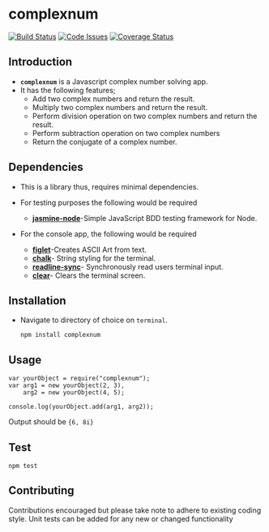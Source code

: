 # complexnum
[![Build Status](https://travis-ci.org/KaiserPhemi/bc-19-complex-numbers-library.svg?branch=master)](https://travis-ci.org/KaiserPhemi/bc-19-complex-numbers-library)
[![Code Issues](https://www.quantifiedcode.com/api/v1/project/ccf9fa49e50943cdbec61d2143977ff6/badge.svg)](https://www.quantifiedcode.com/app/project/ccf9fa49e50943cdbec61d2143977ff6)
[![Coverage Status](https://coveralls.io/repos/github/KaiserPhemi/bc-19-complex-numbers-library/badge.svg?branch=master)](https://coveralls.io/github/KaiserPhemi/bc-19-complex-numbers-library?branch=master)

## Introduction
* **`complexnum`** is a Javascript complex number solving app.
* It has the following features;
	* Add two complex numbers and return the result.
	* Multiply two complex numbers and return the result.
	* Perform division operation on two complex numbers and return the result.
	* Perform subtraction operation on two complex numbers
	* Return the conjugate of a complex number.

## Dependencies
* This is a library thus, requires minimal dependencies.

* For testing purposes the following would be required
	* **[jasmine-node](https://www.npmjs.com/package/jasmine-node)**-Simple JavaScript BDD testing framework for Node.
	
* For the console app, the following would be required
	* **[figlet](https://www.npmjs.com/package/figlet)**-Creates ASCII Art from text.
	* **[chalk](https://www.npmjs.com/package/chalk)**- String styling for the terminal.
	* **[readline-sync](https://www.npmjs.com/package/readline-sync)**- Synchronously read users terminal input.
	* **[clear](https://www.npmjs.com/package/clear)**- Clears the terminal screen.


## Installation
* Navigate to directory of choice on `terminal`.

	`npm install complexnum`

## Usage

	var yourObject = require("complexnum");
	var arg1 = new yourObject(2, 3),
		arg2 = new yourObject(4, 5);
	
	console.log(yourObject.add(arg1, arg2));

Output should be `{6, 8i}`

## Test

	npm test

## Contributing
Contributions encouraged but please take note to adhere to existing coding style. Unit tests can be added for any new or changed functionality
